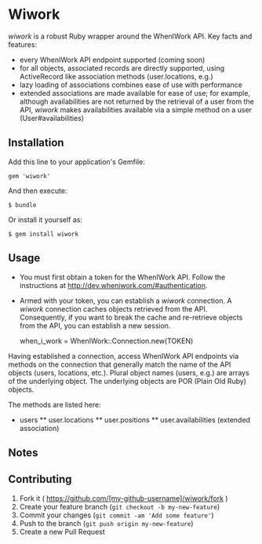 # Wiwork

*wiwork* is a robust Ruby wrapper around the WhenIWork API. Key facts and features:

* every WhenIWork API endpoint supported (coming soon)
* for all objects, associated records are directly supported, using ActiveRecord like association methods (user.locations, e.g.)
* lazy loading of associations combines ease of use with performance
* extended associations are made available for ease of use; for example, although availabilities are not returned by the retrieval of a user from the API, *wiwork* makes availabilities available via a simple method on a user (User#availabilities)

## Installation

Add this line to your application's Gemfile:

    gem 'wiwork'

And then execute:

    $ bundle

Or install it yourself as:

    $ gem install wiwork

## Usage

* You must first obtain a token for the WhenIWork API. Follow the instructions at <http://dev.wheniwork.com/#authentication>.

* Armed with your token, you can establish a *wiwork* connection. A *wiwork* connection caches objects retrieved from the API. Consequently, if you want to break the cache and re-retrieve objects from the API, you can establish a new session.

	when_i_work = WhenIWork::Connection.new(TOKEN)

Having established a connection, access WhenIWork API endpoints via methods on the connection that generally match the name of the API objects (users, locations, etc.). Plural object names (users, e.g.) are arrays of the underlying object. The underlying objects are POR (Plain Old Ruby) objects.

The methods are listed here:

* users
** user.locations
** user.positions
** user.availabilities (extended association)

## Notes

## Contributing

1. Fork it ( https://github.com/[my-github-username]/wiwork/fork )
2. Create your feature branch (`git checkout -b my-new-feature`)
3. Commit your changes (`git commit -am 'Add some feature'`)
4. Push to the branch (`git push origin my-new-feature`)
5. Create a new Pull Request

